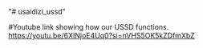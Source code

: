 "# usaidizi_ussd" 

#Youtube link showing how our USSD functions.
https://youtu.be/6XINjoE4Uq0?si=nVHS5OK5kZDfmXbZ
